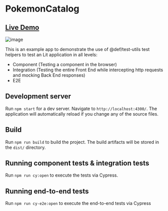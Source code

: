 # PokemonCatalog

## [Live Demo](https://pages.eos2git.cec.lab.emc.com/data-manager/test-utils/lit/)

![image](https://media.eos2git.cec.lab.emc.com/user/12359/files/77e72afa-d531-4038-b5b8-a5433a795f31)

This is an example app to demonstrate the use of @def/test-utils test helpers to test an Lit application in all levels:

- Component (Testing a component in the browser)
- Integration (Testing the entire Front End while intercepting http requests and mocking Back End responses)
- E2E

## Development server

Run `npm start` for a dev server. Navigate to `http://localhost:4300/`. The application will automatically reload if you change any of the source files.

## Build

Run `npm run build` to build the project. The build artifacts will be stored in the `dist/` directory.

## Running component tests & integration tests

Run `npm run cy:open` to execute the tests via Cypress.

## Running end-to-end tests

Run `npm run cy-e2e:open` to execute the end-to-end tests via Cypress
